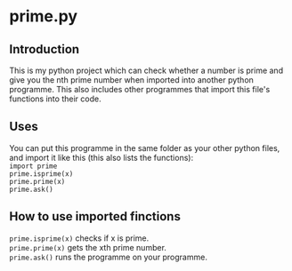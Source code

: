# prime.py
## Introduction
This is my python project which can check whether a number is prime and give you the nth prime number when imported into another python programme.
This also includes other programmes that import this file's functions into their code.
## Uses
You can put this programme in the same folder as your other python files, and import it like this (this also lists the functions):<br/>
``import prime``<br/>
``prime.isprime(x)``<br/>
``prime.prime(x)``<br/>
``prime.ask()``<br/>
## How to use imported finctions
``prime.isprime(x)`` checks if x is prime.<br/>
``prime.prime(x)`` gets the xth prime number.<br/>
``prime.ask()`` runs the programme on your programme.
